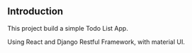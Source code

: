 ## Introduction

This project build a simple Todo List App.

Using React and Django Restful Framework, with material UI.